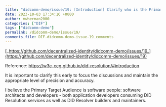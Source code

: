 ```yaml
---
title: "didcomm-demo/issue/19: [Introduction] Clarify who is the Primary Target Audience for the DID Resolution spec"
date: 2023-10-03 17:34:16 +0000
author: mwherman2000
categories: ["DIF"]
tags: ["didcomm-demo"]
permalink: /didcomm-demo/issue/19/
comments_file: DIF-didcomm-demo-issue-19_comments
---
```


[_https://github.com/decentralized-identity/didcomm-demo/issues/19_](https://github.com/decentralized-identity/didcomm-demo/issues/19)

Reference: https://w3c-ccg.github.io/did-resolution/#introduction

It is important to clarify this early to focus the discussions and maintain the appropriate level of precision and accuracy.

I believe the Primary Target Audience is software people: software architects and developers - both application developers consuming DID Resolution services as well as DID Resolver builders and maintainers.